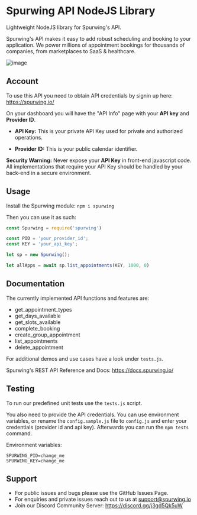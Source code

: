 # Spurwing API NodeJS Library

Lightweight NodeJS library for Spurwing's API.

Spurwing's API makes it easy to add robust scheduling and booking to your application. We power millions of appointment bookings for thousands of companies, from marketplaces to SaaS & healthcare. 

![image](https://user-images.githubusercontent.com/9488406/119051264-4312d100-b9c3-11eb-93d1-4bda12775979.png)

## Account
To use this API you need to obtain API credentials by signin up here: https://spurwing.io/

On your dashboard you will have the "API Info" page with your **API key** and **Provider ID**.

- **API Key:** This is your private API Key used for private and authorized operations.

- **Provider ID:** This is your public calendar identifier.

**Security Warning:** Never expose your **API Key** in front-end javascript code. All implementations that require your API Key should be handled by your back-end in a secure environment.

## Usage
Install the Spurwing module: `npm i spurwing`

Then you can use it as such:
```js
const Spurwing = require('spurwing')

const PID = 'your_provider_id';
const KEY = 'your_api_key';

let sp = new Spurwing();

let allApps = await sp.list_appointments(KEY, 1000, 0)

```
## Documentation

The currently implemented API functions and features are:

- get_appointment_types
- get_days_available
- get_slots_available
- complete_booking
- create_group_appointment
- list_appointments
- delete_appointment

For additional demos and use cases have a look under `tests.js`.

Spurwing's REST API Reference and Docs: https://docs.spurwing.io/

## Testing
To run our predefined unit tests use the `tests.js` script.

You also need to provide the API credentials. You can use environment variables, or rename the `config.sample.js` file to `config.js` and enter your credentials (provider id and api key). Afterwards you can run the `npm tests` command.

Environment variables:
```
SPURWING_PID=change_me
SPURWING_KEY=change_me
```

## Support
- For public issues and bugs please use the GitHub Issues Page.
- For enquiries and private issues reach out to us at support@spurwing.io
- Join our Discord Community Server: https://discord.gg/j3gd5Qk5uW
